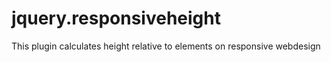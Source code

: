 jquery.responsiveheight
=======================

This plugin calculates height relative to elements on responsive webdesign

